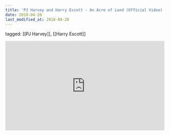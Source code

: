 ```yaml
---
title: 'PJ Harvey and Harry Escott - An Acre of Land (Official Video) - YouTube'
date: 2018-04-20
last_modified_at: 2018-04-20
---
```

tagged: [[PJ Harvey]], [[Harry Escott]]
<iframe allow="accelerometer; autoplay; clipboard-write; encrypted-media; gyroscope; picture-in-picture" allowfullscreen="" frameborder="0" height="281" id="youtube_iframe" src="https://www.youtube.com/embed/liRxipTbLWo?feature=oembed&amp;enablejsapi=1&amp;origin=https://safe.txmblr.com&amp;wmode=opaque" width="500"></iframe>